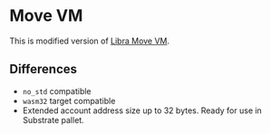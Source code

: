 # Move VM
This is modified version of [Libra Move VM](https://github.com/libra/libra).
## Differences
- `no_std` compatible
- `wasm32` target compatible
- Extended account address size up to 32 bytes.
Ready for use in Substrate pallet.